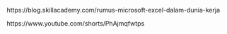 <p>https://blog.skillacademy.com/rumus-microsoft-excel-dalam-dunia-kerja</p>
<p>https://www.youtube.com/shorts/PhAjmqfwtps</p>
